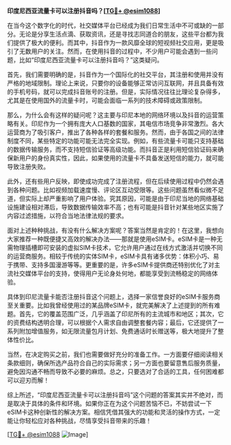 **印度尼西亚流量卡可以注册抖音吗？[[TG💪+ @esim1088](https://t.me/s/esim1088)]**

在当今这个数字化的时代，社交媒体平台已经成为我们日常生活中不可或缺的一部分。无论是分享生活点滴、获取资讯，还是寻找志同道合的朋友，这些平台都为我们提供了极大的便利。而其中，抖音作为一款风靡全球的短视频社交应用，更是吸引了无数用户的关注。然而，在使用抖音的过程中，不少用户可能会遇到一些问题，比如“印度尼西亚流量卡可以注册抖音吗？”这类疑问。

首先，我们需要明确的是，抖音作为一个国际化的社交平台，其注册和使用并没有严格的地域限制。理论上来说，只要你的设备能够正常访问互联网，并且具备有效的手机号码，就可以完成抖音账号的注册。但是，实际情况往往比理论复杂得多，尤其是在使用国外的流量卡时，可能会面临一系列的技术障碍或政策限制。

那么，为什么会有这样的疑问呢？这主要与印尼本地的网络环境以及抖音的运营策略有关。印尼作为一个拥有庞大人口基数的国家，其电信市场竞争非常激烈。各大运营商为了吸引客户，推出了各种各样的套餐和服务。然而，由于各国之间的法律制度不同，某些特定的功能可能无法完全实现。例如，有些流量卡可能只支持基础的数据传输服务，而不支持短信验证等高级功能。而抖音正是利用短信验证码来确保新用户的身份真实性，因此，如果使用的流量卡不具备发送短信的能力，就可能导致注册失败。

此外，还有些用户反映，即使成功完成了注册流程，但在后续使用过程中仍然会遇到各种问题。比如视频加载速度慢、评论区互动受限等。这些问题虽然看似微不足道，但实际上却严重影响了用户体验。究其原因，可能是由于印尼当地的网络基础设施建设相对滞后，导致数据传输效率不高；也有可能是抖音针对某些地区实施了内容过滤措施，以符合当地法律法规的要求。

面对上述种种挑战，有没有什么解决方案呢？答案当然是肯定的！在这里，我想向大家推荐一种既便捷又高效的解决办法——那就是使用eSIM卡。eSIM卡是一种无需物理插槽即可安装的虚拟SIM卡技术，它允许用户通过在线方式激活并切换不同的运营商服务。相较于传统的实体SIM卡，eSIM卡具有诸多优势：体积小巧、易于携带、支持多国漫游等等。更重要的是，许多eSIM卡提供商还特别优化了对主流社交媒体平台的支持，使得用户无论身处何地，都能享受到流畅稳定的网络体验。

具体到印尼流量卡能否注册抖音这个问题上，选择一家信誉良好的eSIM卡服务商至关重要。比如我曾经使用过的某品牌eSIM卡，就完美解决了上述提到的所有难题。首先，它的覆盖范围广泛，几乎涵盖了印尼所有的主流城市和地区；其次，它的资费结构透明合理，可以根据个人需求自由调整套餐内容；最后，它还提供了一系列附加增值服务，如无限流量包月计划、免费通话时长赠送等，极大地提升了整体性价比。

当然，在决定购买之前，我们也需要做好充分的准备工作。一方面要仔细阅读相关条款细则，确保所选产品符合自己的实际需求；另一方面也要留意售后服务质量，避免因沟通不畅而导致不必要的麻烦。总之，只要选对了合适的工具，任何困难都可以迎刃而解！

综上所述，“印度尼西亚流量卡可以注册抖音吗”这个问题的答案其实并不绝对，而是取决于具体的条件和环境。如果你正在为这个问题苦恼不已，不妨尝试一下eSIM卡这种创新性的解决方案。相信凭借其强大的功能和灵活的操作方式，一定能让你轻松应对各种挑战，尽情享受抖音带来的乐趣！

[[TG💪+ @esim1088](https://t.me/s/esim1088) ![Image](https://i.postimg.cc/4NQfJmqS/Snipaste-2025-05-13-00-14-12.png)]